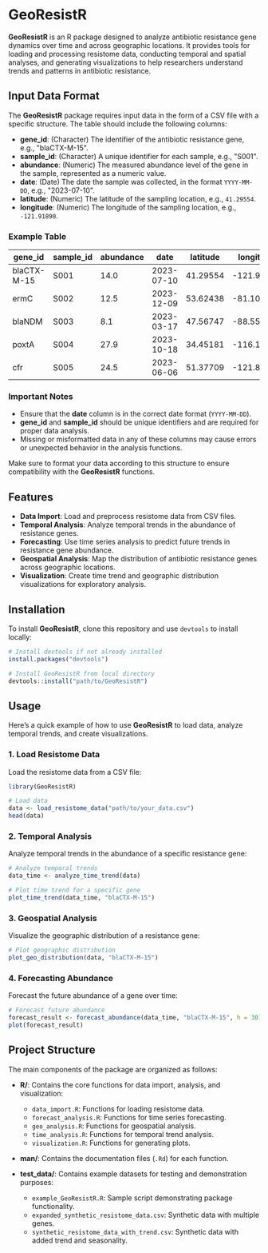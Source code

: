 # GeoResistR

**GeoResistR** is an R package designed to analyze antibiotic resistance gene dynamics over time and across geographic locations. It provides tools for loading and processing resistome data, conducting temporal and spatial analyses, and generating visualizations to help researchers understand trends and patterns in antibiotic resistance.
## Input Data Format

The **GeoResistR** package requires input data in the form of a CSV file with a specific structure. The table should include the following columns:

- **gene_id**: (Character) The identifier of the antibiotic resistance gene, e.g., "blaCTX-M-15".
- **sample_id**: (Character) A unique identifier for each sample, e.g., "S001".
- **abundance**: (Numeric) The measured abundance level of the gene in the sample, represented as a numeric value.
- **date**: (Date) The date the sample was collected, in the format `YYYY-MM-DD`, e.g., "2023-07-10".
- **latitude**: (Numeric) The latitude of the sampling location, e.g., `41.29554`.
- **longitude**: (Numeric) The longitude of the sampling location, e.g., `-121.91890`.

### Example Table

| gene_id    | sample_id | abundance | date       | latitude | longitude |
|------------|-----------|-----------|------------|----------|-----------|
| blaCTX-M-15 | S001      | 14.0      | 2023-07-10 | 41.29554 | -121.91890 |
| ermC       | S002      | 12.5      | 2023-12-09 | 53.62438 | -81.10948  |
| blaNDM     | S003      | 8.1       | 2023-03-17 | 47.56747 | -88.55673  |
| poxtA      | S004      | 27.9      | 2023-10-18 | 34.45181 | -116.17952 |
| cfr        | S005      | 24.5      | 2023-06-06 | 51.37709 | -121.81001 |

### Important Notes

- Ensure that the **date** column is in the correct date format (`YYYY-MM-DD`).
- **gene_id** and **sample_id** should be unique identifiers and are required for proper data analysis.
- Missing or misformatted data in any of these columns may cause errors or unexpected behavior in the analysis functions.

Make sure to format your data according to this structure to ensure compatibility with the **GeoResistR** functions.

## Features

- **Data Import**: Load and preprocess resistome data from CSV files.
- **Temporal Analysis**: Analyze temporal trends in the abundance of resistance genes.
- **Forecasting**: Use time series analysis to predict future trends in resistance gene abundance.
- **Geospatial Analysis**: Map the distribution of antibiotic resistance genes across geographic locations.
- **Visualization**: Create time trend and geographic distribution visualizations for exploratory analysis.

## Installation

To install **GeoResistR**, clone this repository and use `devtools` to install locally:

```r
# Install devtools if not already installed
install.packages("devtools")

# Install GeoResistR from local directory
devtools::install("path/to/GeoResistR")
```

## Usage

Here’s a quick example of how to use **GeoResistR** to load data, analyze temporal trends, and create visualizations.

### 1. Load Resistome Data

Load the resistome data from a CSV file:

```r
library(GeoResistR)

# Load data
data <- load_resistome_data("path/to/your_data.csv")
head(data)
```
### 2. Temporal Analysis

Analyze temporal trends in the abundance of a specific resistance gene:

```r
# Analyze temporal trends
data_time <- analyze_time_trend(data)

# Plot time trend for a specific gene
plot_time_trend(data_time, "blaCTX-M-15")
```

### 3. Geospatial Analysis

Visualize the geographic distribution of a resistance gene:

```r
# Plot geographic distribution
plot_geo_distribution(data, "blaCTX-M-15")
```

### 4. Forecasting Abundance

Forecast the future abundance of a gene over time:

```r
# Forecast future abundance
forecast_result <- forecast_abundance(data_time, "blaCTX-M-15", h = 30)
plot(forecast_result)
```

## Project Structure

The main components of the package are organized as follows:

- **R/**: Contains the core functions for data import, analysis, and visualization:
  - `data_import.R`: Functions for loading resistome data.
  - `forecast_analysis.R`: Functions for time series forecasting.
  - `geo_analysis.R`: Functions for geospatial analysis.
  - `time_analysis.R`: Functions for temporal trend analysis.
  - `visualization.R`: Functions for generating plots.

- **man/**: Contains the documentation files (`.Rd`) for each function.

- **test_data/**: Contains example datasets for testing and demonstration purposes:
  - `example_GeoResistR.R`: Sample script demonstrating package functionality.
  - `expanded_synthetic_resistome_data.csv`: Synthetic data with multiple genes.
  - `synthetic_resistome_data_with_trend.csv`: Synthetic data with added trend and seasonality.

